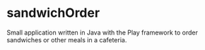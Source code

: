 sandwichOrder
=============
Small application written in Java with the Play framework to order sandwiches or other meals in a cafeteria.
